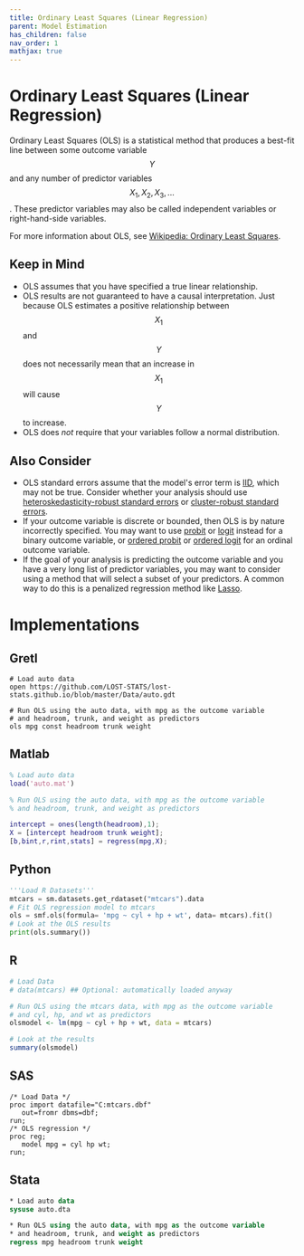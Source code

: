 ```yaml
---
title: Ordinary Least Squares (Linear Regression)
parent: Model Estimation
has_children: false
nav_order: 1
mathjax: true
---
```


# Ordinary Least Squares (Linear Regression)

Ordinary Least Squares (OLS) is a statistical method that produces a best-fit line between some outcome variable $$Y$$ and any number of predictor variables $$X_1, X_2, X_3, ...$$. These predictor variables may also be called independent variables or right-hand-side variables.

For more information about OLS, see [Wikipedia: Ordinary Least Squares](https://en.wikipedia.org/wiki/Ordinary_least_squares).

## Keep in Mind

- OLS assumes that you have specified a true linear relationship.
- OLS results are not guaranteed to have a causal interpretation. Just because OLS estimates a positive relationship between $$X_1$$ and $$Y$$ does not necessarily mean that an increase in $$X_1$$ will cause $$Y$$ to increase.
- OLS does *not* require that your variables follow a normal distribution. 

## Also Consider

- OLS standard errors assume that the model's error term is [IID](https://en.wikipedia.org/wiki/Independent_and_identically_distributed_random_variables), which may not be true. Consider whether your analysis should use [heteroskedasticity-robust standard errors](https://lost-stats.github.io/Model_Estimation/Nonstandard_Errors/hc_se.html) or [cluster-robust standard errors](https://lost-stats.github.io/Model_Estimation/Nonstandard_Errors/clustered_se.html).
- If your outcome variable is discrete or bounded, then OLS is by nature incorrectly specified. You may want to use [probit](https://lost-stats.github.io/Model_Estimation/probit_model.html) or [logit](https://lost-stats.github.io/Model_Estimation/logit_model.html) instead for a binary outcome variable, or [ordered probit](https://lost-stats.github.io/Model_Estimation/ordered_probit.html) or [ordered logit](https://lost-stats.github.io/Model_Estimation/ordered_logit.html) for an ordinal outcome variable.
- If the goal of your analysis is predicting the outcome variable and you have a very long list of predictor variables, you may want to consider using a method that will select a subset of your predictors. A common way to do this is a penalized regression method like [Lasso](https://lost-stats.github.io/Machine_Learning/lasso.html).

# Implementations


## Gretl

```gretl
# Load auto data
open https://github.com/LOST-STATS/lost-stats.github.io/blob/master/Data/auto.gdt

# Run OLS using the auto data, with mpg as the outcome variable
# and headroom, trunk, and weight as predictors
ols mpg const headroom trunk weight
```

## Matlab

```matlab
% Load auto data
load('auto.mat')

% Run OLS using the auto data, with mpg as the outcome variable
% and headroom, trunk, and weight as predictors

intercept = ones(length(headroom),1);
X = [intercept headroom trunk weight];
[b,bint,r,rint,stats] = regress(mpg,X);
```

## Python

```python
'''Load R Datasets'''
mtcars = sm.datasets.get_rdataset("mtcars").data
# Fit OLS regression model to mtcars
ols = smf.ols(formula= 'mpg ~ cyl + hp + wt', data= mtcars).fit()
# Look at the OLS results
print(ols.summary())
```

## R

```r
# Load Data
# data(mtcars) ## Optional: automatically loaded anyway

# Run OLS using the mtcars data, with mpg as the outcome variable
# and cyl, hp, and wt as predictors
olsmodel <- lm(mpg ~ cyl + hp + wt, data = mtcars)

# Look at the results
summary(olsmodel)
```

## SAS

```sas
/* Load Data */
proc import datafile="C:mtcars.dbf" 
   out=fromr dbms=dbf;
run;
/* OLS regression */
proc reg;
   model mpg = cyl hp wt;
run; 
```

## Stata

```stata
* Load auto data
sysuse auto.dta

* Run OLS using the auto data, with mpg as the outcome variable
* and headroom, trunk, and weight as predictors
regress mpg headroom trunk weight
```
